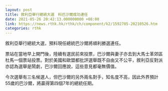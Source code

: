 ```yaml
---
layout: post
title: 敘利亞舉行總統大選　料巴沙爾成功連任
date: 2021-05-26 20:42:13.000000000 +08:00
link: https://news.rthk.hk/rthk/ch/component/k2/1592785-20210526.htm
categories: rthk
---
```


敘利亞舉行總統大選，預料現任總統巴沙爾將順利勝選連任。

票站在當地早上開門後，陸續有選民前來投票，巴沙爾與妻子亦去到大馬士革郊區杜馬一個票站投票。對於美國和歐盟都批評選舉既不自由又不公平，敘利亞反對派亦認為選舉是鬧劇，巴沙爾回應說，這些意見都毫無價值。

今次選舉有三名候選人，但巴沙爾的另外兩名對手，知名度不高，因此外界預計55歲的巴沙爾，將贏得第四個7年的總統任期。
